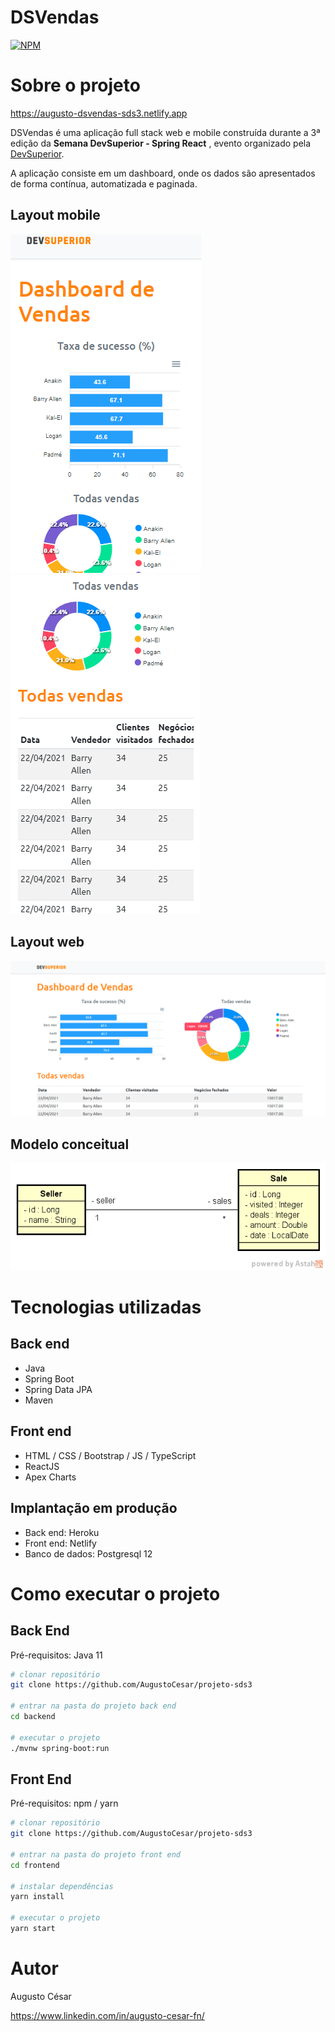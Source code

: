 # DSVendas 
[![NPM](https://img.shields.io/npm/l/react)](https://github.com/AugustoCesar/projeto-sds3/blob/master/LICENSE) 

# Sobre o projeto

https://augusto-dsvendas-sds3.netlify.app

DSVendas é uma aplicação full stack web e mobile construída durante a 3ª edição da **Semana DevSuperior - Spring React** , evento organizado pela [DevSuperior](https://devsuperior.com "Site da DevSuperior").

A aplicação consiste em um dashboard, onde os dados são apresentados de forma contínua, automatizada e paginada.

## Layout mobile
![Mobile 1](https://github.com/AugustoCesar/assets/blob/main/sds3/mobile01.png) ![Mobile 2](https://github.com/AugustoCesar/assets/blob/main/sds3/mobile02.png)

## Layout web
![Web 1](https://github.com/AugustoCesar/assets/blob/main/sds3/desktop01.png)


## Modelo conceitual
![Modelo Conceitual](https://github.com/AugustoCesar/assets/blob/main/sds3/sds3-mc.png)

# Tecnologias utilizadas
## Back end
- Java
- Spring Boot
- Spring Data JPA
- Maven
## Front end
- HTML / CSS / Bootstrap / JS / TypeScript
- ReactJS
- Apex Charts
## Implantação em produção
- Back end: Heroku
- Front end: Netlify
- Banco de dados: Postgresql 12

# Como executar o projeto

## Back End
Pré-requisitos: Java 11

```bash
# clonar repositório
git clone https://github.com/AugustoCesar/projeto-sds3

# entrar na pasta do projeto back end
cd backend

# executar o projeto
./mvnw spring-boot:run
```

## Front End
Pré-requisitos: npm / yarn

```bash
# clonar repositório
git clone https://github.com/AugustoCesar/projeto-sds3

# entrar na pasta do projeto front end
cd frontend

# instalar dependências
yarn install

# executar o projeto
yarn start
```

# Autor

Augusto César

https://www.linkedin.com/in/augusto-cesar-fn/
